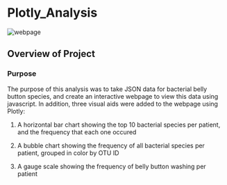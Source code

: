 # Plotly_Analysis

![webpage](https://github.com/Nveatch/plotly_chart/blob/main/static/images/webpage.png)
## Overview of Project

### Purpose
The purpose of this analysis was to take JSON data for bacterial belly button species, and create an interactive webpage to view this data using javascript. In addition, three visual aids were added to the webpage using Plotly:

1. A horizontal bar chart showing the top 10 bacterial species per patient, and the frequency that each one occured

2. A bubble chart showing the frequency of all bacterial species per patient, grouped in color by OTU ID

3. A gauge scale showing the frequency of belly button washing per patient  
